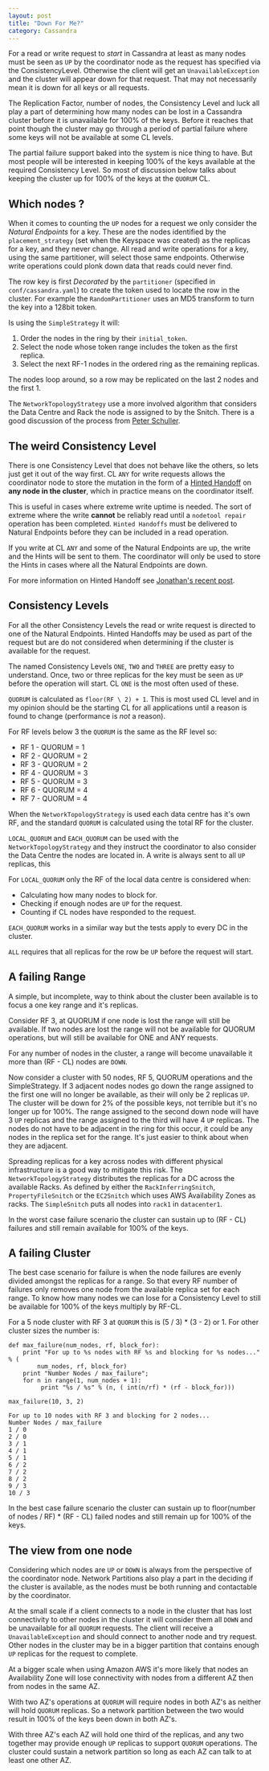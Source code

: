 ```yaml
---
layout: post
title: "Down For Me?"
category: Cassandra
---
```


For a read or write request to *start* in Cassandra at least as many nodes must be seen as `UP` by the coordinator node as the request has specified via the ConsistencyLevel. Otherwise the client will get an `UnavailableException` and the cluster will appear down for that request. That may not necessarily mean it is down for all keys or all requests.

The Replication Factor, number of nodes, the Consistency Level and luck all play a part of determining how many nodes can be lost in a Cassandra cluster before it is unavailable for 100% of the keys. Before it reaches that point though the cluster may go through a period of partial failure where some keys will not be available at some CL levels.

The partial failure support baked into the system is nice thing to have. But most people will be interested in keeping 100% of the keys available at the required Consistency Level. So most of discussion below talks about keeping the cluster up for 100% of the keys at the `QUORUM` CL. 

## Which nodes ? 

When it comes to counting the `UP` nodes for a request we only consider the *Natural Endpoints* for a key. These are the nodes identified by the `placement_strategy` (set when the Keyspace was created) as the replicas for a key, and they never change. All read and write operations for a key, using the same partitioner, will select those same endpoints. Otherwise write operations could plonk down data that reads could never find.

The row key is first *Decorated* by the `partitioner` (specified in `conf/cassandra.yaml`) to create the token used to locate the row in the cluster. For example the `RandomPartitioner` uses an MD5 transform to turn the key into a 128bit token. 

Is using the `SimpleStrategy` it will:

1. Order the nodes in the ring by their `initial_token`. 
2. Select the node whose token range includes the token as the first replica. 
3. Select the next RF-1 nodes in the ordered ring as the remaining replicas.

The nodes loop around, so a row may be replicated on the last 2 nodes and the first 1.

The `NetworkTopologyStrategy` use a more involved algorithm that considers the Data Centre and Rack the node is assigned to by the Snitch. There is a good discussion of the process from [Peter Schuller](http://www.mail-archive.com/user@cassandra.apache.org/msg12092.html).

## The weird Consistency Level

There is one Consistency Level that does not behave like the others, so lets just get it out of the way first. CL `ANY` for write requests allows the coordinator node to store the mutation in the form of a [Hinted Handoff](http://wiki.apache.org/cassandra/HintedHandoff) on **any node in the cluster**, which in practice means on the coordinator itself.

This is useful in cases where extreme write uptime is needed. The sort of extreme where the write **cannot** be reliably read until a `nodetool repair` operation has been completed. `Hinted Handoffs` must be delivered to Natural Endpoints before they can be included in a read operation.

If you write at CL `ANY` and some of the Natural Endpoints are up, the write and the Hints will be sent to them. The coordinator will only be used to store the Hints in cases where all the Natural Endpoints are down.

For more information on Hinted Handoff see [Jonathan's recent post](http://www.datastax.com/dev/blog/understanding-hinted-handoff).

## Consistency Levels

For all the other Consistency Levels the read or write request is directed to one of the Natural Endpoints. Hinted Handoffs may be used as part of the request but are do not considered when determining if the cluster is available for the request.

The named Consistency Levels `ONE`, `TWO` and `THREE` are pretty easy to understand. Once, two or three replicas for the key must be seen as `UP` before the operation will start. CL `ONE` is the most often used of these.

`QUORUM` is calculated as `floor(RF \ 2) + 1`. This is most used CL level and in my opinion should be the starting CL for all applications until a reason is found to change (performance is *not* a reason).

For RF levels below 3 the `QUORUM` is the same as the RF level so:

* RF 1 - QUORUM =  1
* RF 2 - QUORUM =  2
* RF 3 - QUORUM =  2
* RF 4 - QUORUM =  3
* RF 5 - QUORUM =  3
* RF 6 - QUORUM =  4
* RF 7 - QUORUM =  4

When the `NetworkTopologyStrategy` is used each data centre has it's own RF, and the standard `QUORUM` is calculated using the total RF for the cluster. 

`LOCAL_QUORUM` and `EACH_QUORUM` can be used with the `NetworkTopologyStrategy` and they instruct the coordinator to also consider the Data Centre the nodes are located in. A write is always sent to all `UP` replicas, this 

For `LOCAL_QUORUM` only the RF of the local data centre is considered when:

* Calculating how many nodes to block for.
* Checking if enough nodes are `UP` for the request.
* Counting if CL nodes have responded to the request.

`EACH_QUORUM` works in a similar way but the tests apply to every DC in the cluster.

`ALL` requires that all replicas for the row be `UP` before the request will start.

## A failing Range

A simple, but incomplete, way to think about the cluster been available is to focus a one key range and it's replicas.

Consider RF 3, at QUORUM if one node is lost the range will still be available. If two nodes are lost the range will not be available for QUORUM operations, but will still be available for ONE and ANY requests. 

For any number of nodes in the cluster, a range will become unavailable it more than (RF - CL) nodes are `DOWN`.

Now consider a cluster with 50 nodes, RF 5, QUORUM operations and the SimpleStrategy. If 3 adjacent nodes nodes go down the range assigned to the first one will no longer be available, as their will only be 2 replicas `UP`. The cluster will be down for 2% of the possible keys, not terrible but it's no longer up for 100%. The range assigned to the second down node will have 3 `UP` replicas and the range assigned to the third will have 4 `UP` replicas. The nodes do not have to be adjacent in the ring for this occur, it could be any nodes in the replica set for the range. It's just easier to think about when they are adjacent.

Spreading replicas for a key across nodes with different physical infrastructure is a good way to mitigate this risk. The `NetworkTopologyStrategy` distributes the replicas for a DC across the available Racks. As defined by either the `RackInferringSnitch`, `PropertyFileSnitch` or the `EC2Snitch` which uses AWS Availability Zones as racks. The `SimpleSnitch` puts all nodes into `rack1` in `datacenter1`.

In the worst case failure scenario the cluster can sustain up to (RF - CL) failures and still remain available for 100% of the keys.

## A failing Cluster

The best case scenario for failure is when the node failures are evenly divided amongst the replicas for a range. So that every RF number of failures only removes one node from the available replica set for each range. To know how many nodes we can lose for a Consistency Level to still be available for 100% of the keys multiply by RF-CL. 

For a 5 node cluster with RF 3 at `QUORUM` this is (5 / 3) * (3 - 2) or 1. For other cluster sizes the number is:


    def max_failure(num_nodes, rf, block_for):
        print "For up to %s nodes with RF %s and blocking for %s nodes..." % (
            num_nodes, rf, block_for)
        print "Number Nodes / max_failure";
        for n in range(1, num_nodes + 1):
             print "%s / %s" % (n, ( int(n/rf) * (rf - block_for)))

    max_failure(10, 3, 2)

    For up to 10 nodes with RF 3 and blocking for 2 nodes...
    Number Nodes / max_failure
    1 / 0
    2 / 0
    3 / 1
    4 / 1
    5 / 1
    6 / 2
    7 / 2
    8 / 2
    9 / 3
    10 / 3
    
In the best case failure scenario the cluster can sustain up to floor(number of nodes / RF) * (RF - CL) failed nodes and still remain up for 100% of the keys.

## The view from one node

Considering which nodes are `UP` or `DOWN` is always from the perspective of the coordinator node. Network Partitions also play a part in the deciding if the cluster is available, as the nodes must be both running and contactable by the coordinator.

At the small scale if a client connects to a node in the cluster that has lost connectivity to other nodes in the cluster it will consider them all `DOWN` and be unavailable for all `QUORUM` requests. The client will receive a `UnavailableException` and should connect to another node and try request. Other nodes in the cluster may be in a bigger partition that contains enough `UP` replicas for the request to complete.

At a bigger scale when using Amazon AWS it's more likely that nodes an Availability Zone will lose connectivity with nodes from a different AZ then from nodes in the same AZ. 

With two AZ's operations at `QUORUM` will require nodes in both AZ's as neither will hold `QUORUM` replicas. So a network partition between the two would result in 100% of the keys been down in both AZ's.

With three AZ's each AZ will hold one third of the replicas, and any two together may provide enough `UP` replicas to support `QUORUM` operations. The cluster could sustain a network partition so long as each AZ can talk to at least one other AZ.

 